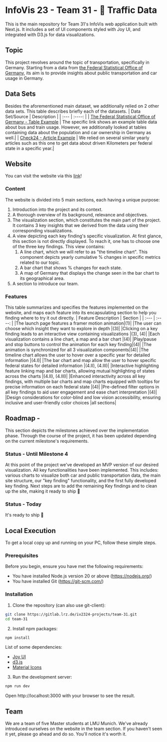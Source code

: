 # InfoVis 23 - Team 31 - 🚗 Traffic Data

This is the main repository for Team 31's InfoVis web application built with Next.js. It includes a set of UI components styled with Joy UI, and integrated with D3.js for data visualizations.

## Topic
This project revolves around the topic of transportation, specifically in Germany.  Starting from a data from [the Federal Statistical Office of Germany](https://www.destatis.de/EN/Home/_node.html), its aim is to provide insights about public transportation and car usage in Germany.

## Data Sets
Besides the aforementioned main dataset, we additionally relied on 2 other data sets.
This table describes briefly each of the datasets.
| Data Set/Source      | Description |
| :---        |    :----:   |
| [The Federal Statistical Office of Germany - Table Example](https://www-genesis.destatis.de/genesis//online?operation=table&code=46181-0015&bypass=true&levelindex=0&levelid=1697718366080#abreadcrumb) | The specific link shows an example table data about bus and train usage. However, we additionally looked at tables containing data about the population and car ownership in Germany as well.|
| [Check24 - Article Example](https://www.check24.de/unternehmen/presse/pressemitteilungen/mecklenburg-vorpommern-legen-die-meisten-kilometer-mit-dem-auto-zurueck-1126/) | We relied on several similar yearly articles such as this one to get data about driven Kilometers per federal state in a specific year.|


## Website
You can visit the website via this [link](https://team-31-iv2324-projects-9267fe386ec9af87e7d6c214ab1ee355db087ee.pages.gitlab.lrz.de)! 

### Content
The website is divided into 5 main sections, each having a unique purpose:
1. Introduction into the project and its context.
2. A thorough overview of its background, relevance and objectives.
3. The visualization section, which constitutes the main part of the project. It contains 3 key insights that we derived from the data using their corresponding visualizations.
4. A view depicting each key finding's specific visualization. At first glance, this section is not directly displayed. To reach it, one has to choose one of the three key findings. This view contains:
    1. A line chart, which we will refer to as "the timeline chart". This component depicts yearly cumulative % changes in specific metrics related to our topic.
    2. A bar chart that shows % changes for each state.
    3. A map of Germany that displays the change seen in the bar chart to its geographical area.
5. A section to introduce our team.

### Features
This table summarizes and specifies the features implemented on the website, and maps each feature into its encapsulating section to help you finding where to try it out directly.
| Feature Description | Section |
| :---        |    :----:   |
|The launch page features a framer motion animation|(1)|
|The user can choose which insight they want to explore in depth |(3)|
|Clicking on a key finding leads to an interactive view containing visualizations |(3), (4)|
|Each visualization contains a line chart, a map and a bar chart |(4)|
|Play/pause and stop buttons to control the animation for each key finding|(4)|
|The animation is synchronized for all 3 visualization components|(4)|
|The timeline chart allows the user to hover over a specific year for detailed information |(4.I)|
|The bar chart and map allow the user to hover specific federal states for detailed information |(4.II), (4.III)|
|Interactive highlighting feature linking map and bar charts, allowing mutual highlighting of states across the charts |(4.II), (4.III)|
|Enhanced interactivity across all key findings, with multiple bar charts and map charts equipped with tooltips for precise information on each federal state |(4)|
|Pre-defined filter options in all key findings to aid user engagement and ease chart interpretation |(4)|
|Design considerations for color-blind and low vision accessibility, ensuring inclusive and user-friendly color choices |all sections|


## Roadmap - 
This section depicts the milestones achieved over the implementation phase. Through the course of the project, it has been updated depending on the current milestone's requirements.

### Status - Until Milestone 4
At this point of the project we've developed an MVP version of our desired visualization. All key functionalities have been implemented. This includes: various charts to visualize both car and public transportation data, the main site structure, our "key finding" functionality, and the first fully developed key finding.
Next steps are to add the remaining Key findings and to clean up the site, making it ready to ship 🚀

### Status - Today
It's ready to ship 🚀

## Local Execution
To get a local copy up and running on your PC, follow these simple steps.

### Prerequisites
Before you begin, ensure you have met the following requirements:

- You have installed Node.js version 20 or above (https://nodejs.org/)
- You have installed Git (https://git-scm.com/)

### Installation

1. Clone the repository (can also use git-client):
```bash
git clone https://gitlab.lrz.de/iv2324-projects/team-31.git
cd team-31
```
2. Install npm packages:
```bash
npm install 
```
List of some dependencies:
- [Joy UI](https://mui.com/joy-ui/getting-started/installation/)
- [d3.js](https://d3js.org/getting-started)
- [Material Icons](https://mui.com/material-ui/material-icons/)
3. Run the development server:
```bash
npm run dev
```
Open http://localhost:3000 with your browser to see the result.


## Team
We are a team of five Master students at LMU Munich. We've already introduced ourselves on the website in the team section. If you haven't seen it yet, please go ahead and do so. You'll notice it's worth it.
